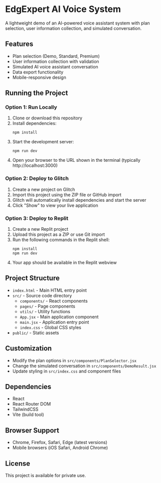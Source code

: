 # EdgExpert AI Voice System

A lightweight demo of an AI-powered voice assistant system with plan selection, user information collection, and simulated conversation.

## Features

- Plan selection (Demo, Standard, Premium)
- User information collection with validation
- Simulated AI voice assistant conversation
- Data export functionality
- Mobile-responsive design

## Running the Project

### Option 1: Run Locally

1. Clone or download this repository
2. Install dependencies:
   ```
   npm install
   ```
3. Start the development server:
   ```
   npm run dev
   ```
4. Open your browser to the URL shown in the terminal (typically http://localhost:3000)

### Option 2: Deploy to Glitch

1. Create a new project on Glitch
2. Import this project using the ZIP file or GitHub import
3. Glitch will automatically install dependencies and start the server
4. Click "Show" to view your live application

### Option 3: Deploy to Replit

1. Create a new Replit project
2. Upload this project as a ZIP or use Git import
3. Run the following commands in the Replit shell:
   ```
   npm install
   npm run dev
   ```
4. Your app should be available in the Replit webview

## Project Structure

- `index.html` - Main HTML entry point
- `src/` - Source code directory
  - `components/` - React components
  - `pages/` - Page components
  - `utils/` - Utility functions
  - `App.jsx` - Main application component
  - `main.jsx` - Application entry point
  - `index.css` - Global CSS styles
- `public/` - Static assets

## Customization

- Modify the plan options in `src/components/PlanSelector.jsx`
- Change the simulated conversation in `src/components/DemoResult.jsx`
- Update styling in `src/index.css` and component files

## Dependencies

- React
- React Router DOM
- TailwindCSS
- Vite (build tool)

## Browser Support

- Chrome, Firefox, Safari, Edge (latest versions)
- Mobile browsers (iOS Safari, Android Chrome)

## License

This project is available for private use.